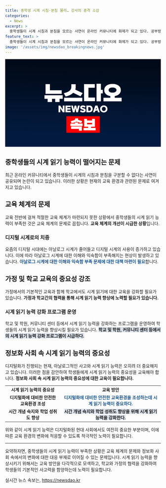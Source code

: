 ```yaml
---
title: 중학생 시계 시침·분침 몰라… 강사의 충격 소감
categories:
  - News
excerpt: >
  중학생들이 시계 시침과 분침을 모르는 사연이 온라인 커뮤니티에 화제가 되고 있다. 공부방 강사인 A씨가 중학생이 시간을 가리키는 시침과 분을 가리키는 분침을 모르는 사례를 소개하며 답답함을 호소했다. 누리꾼들은 이에 대해 다양한 의견을 나누고 있으며, 이러한 상황이 현재의 디지털 시대와 교육의 문제에 대한 관심을 불러일으키고 있다.
feature_text: >
  중학생들이 시계 시침과 분침을 모르는 사연이 온라인 커뮤니티에 화제가 되고 있다. 공부방 강사인 A씨가 중학생이 시간을 가리키는 시침과 분을 가리키는 분침을 모르는 사례를 소개하며 답답함을 호소했다. 누리꾼들은 이에 대해 다양한 의견을 나누고 있으며, 이러한 상황이 현재의 디지털 시대와 교육의 문제에 대한 관심을 불러일으키고 있다.
image: '/assets/img/newsdao_breakingnews.jpg'
---
```


<p><img src="/assets/img/newsdao_breakingnews.jpg" alt="firstkoreanews 속보" /></p>

<h2 data-ke-size="size26">중학생들의 시계 읽기 능력이 떨어지는 문제</h2>

<p data-ke-size="size16">최근 온라인 커뮤니티에서 중학생들이 시계의 시침과 분침을 구분할 수 없다는 사연이 공유되며 논란이 되고 있습니다. 이러한 상황은 현재의 교육 환경과 관련된 문제로 여겨지고 있습니다.</p>

<h2 data-ke-size="size24">교육 체계의 문제</h2>

<p data-ke-size="size16">교육 전반에 걸쳐 적절한 교육 체계가 마련되지 못한 상황에서 중학생들의 시계 읽기 능력이 부족한 것은 교육 체계의 문제로 꼽힙니다. <b>교육 체계의 개선이 시급한 상황</b>입니다. </p>

<h3 data-ke-size="size22">디지털 시계로의 치중</h3>

<p data-ke-size="size16">요즘의 디지털 시대에는 아날로그 시계가 줄어들고 디지털 시계의 사용이 증가하고 있습니다. 이에 따라 아날로그 시계에 대한 이해와 익숙함이 부족해지는 현상이 발생하고 있습니다. <b><span style="color: #1a5490;">아날로그 시계에 대한 이해와 익숙함 부족 문제에 대한 대책 마련이 필요</span></b>합니다.</p>

<h2 data-ke-size="size24">가정 및 학교 교육의 중요성 강조</h2>

<p data-ke-size="size16">가정에서의 기본적인 교육과 함께 학교에서도 시계 읽기에 대한 교육을 강화할 필요가 있습니다. <b>가정과 학교간의 협력을 통해 시계 읽기 능력 향상에 노력할 필요가 있습니다.</b></p>

<h3 data-ke-size="size22">시계 읽기 능력 강화 프로그램 운영</h3>

<p data-ke-size="size16">학교 및 학원, 커뮤니티 센터 등에서 시계 읽기 능력을 강화하는 프로그램을 운영하여 학생들의 시계 읽기 능력을 향상시킬 필요가 있습니다. <b><span style="background-color: #21538527;">학교 및 학원, 커뮤니티 센터 등에서의 시계 읽기 능력 강화 프로그램이 시급하다.</span></b></p>

<h2 data-ke-size="size24">정보화 사회 속 시계 읽기 능력의 중요성</h2>

<p data-ke-size="size16">디지털화가 진행되는 현재, 아날로그적인 사고와 시계 읽기 능력은 오히려 더 중요해지고 있습니다. 이러한 점을 감안하여 학생들에게 시계 읽기 능력의 중요성을 교육해야 합니다. <b>정보화 사회 속 시계 읽기 능력의 중요성에 대한 교육이 필요합니다.</b></p>

<table>
    <tbody>
        <tr>
            <td style="text-align: center; height: 17px;"><b>시계 읽기 능력의 중요성</b></td>
            <td style="text-align: center; height: 17px;"><b>교육 방안</b></td>
        </tr>
        <tr>
            <td style="text-align: center; height: 17px;"><b>디지털화에 대비한 안전한 교육환경 조성</b></td>
            <td style="text-align: center; height: 17px;"><b><span style="color: #1a5490;">디지털화에 대비한 안전한 교육환경을 조성하는데 시계 읽기 능력이 중요하다.</span></b></td>
        </tr>
        <tr>
            <td style="text-align: center; height: 17px;"><b>시간 개념 숙지와 학업 성취도 향상</b></td>
            <td style="text-align: center; height: 17px;"><b><span style="background-color: #21538527;">시간 개념 숙지와 학업 성취도 향상을 위해 시계 읽기 능력을 강화한다.</span></b></td>
        </tr>
    </tbody>
</table>

<p data-ke-size="size16">위와 같이 시계 읽기 능력은 디지털화된 현대 사회에서도 여전히 중요한 부분이며, 이에 따른 교육 환경의 변화에 적응할 수 있도록 적극적인 노력이 필요합니다.</p>

<hr>

<p data-ke-size="size16">요약하자면, 중학생들의 시계 읽기 능력이 부족한 상황은 교육 체계의 문제와 정보화 사회 속에서의 변화에 대한 대응 부재로 이어질 수 있는 문제입니다. 시계 읽기 능력을 향상시키기 위해서는 교육 방안을 다각적으로 모색하고, 학교와 가정의 협력을 강화하여 학생들의 기본적인 사고력을 함양하는데 노력이 필요합니다.</p>
실시간 뉴스 속보는, <a href="https://newsdao.kr" rel="dofollow">https://newsdao.kr</a>


